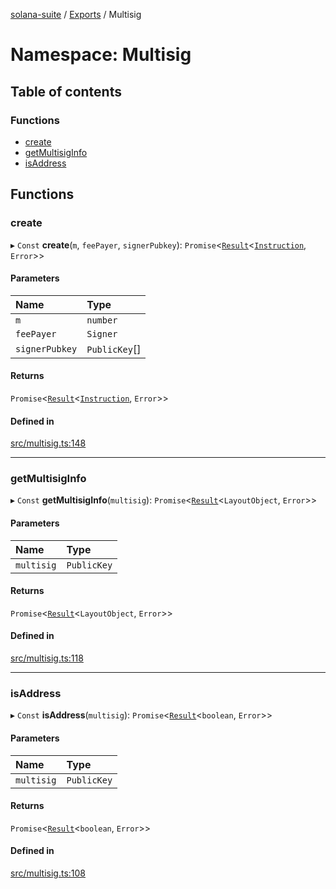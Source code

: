 [solana-suite](../README.md) / [Exports](../modules.md) / Multisig

# Namespace: Multisig

## Table of contents

### Functions

- [create](Multisig.md#create)
- [getMultisigInfo](Multisig.md#getmultisiginfo)
- [isAddress](Multisig.md#isaddress)

## Functions

### create

▸ `Const` **create**(`m`, `feePayer`, `signerPubkey`): `Promise`<[`Result`](../modules.md#result)<[`Instruction`](../classes/Instruction.md), `Error`\>\>

#### Parameters

| Name | Type |
| :------ | :------ |
| `m` | `number` |
| `feePayer` | `Signer` |
| `signerPubkey` | `PublicKey`[] |

#### Returns

`Promise`<[`Result`](../modules.md#result)<[`Instruction`](../classes/Instruction.md), `Error`\>\>

#### Defined in

[src/multisig.ts:148](https://github.com/fukaoi/solana-suite/blob/62f455f/src/multisig.ts#L148)

___

### getMultisigInfo

▸ `Const` **getMultisigInfo**(`multisig`): `Promise`<[`Result`](../modules.md#result)<`LayoutObject`, `Error`\>\>

#### Parameters

| Name | Type |
| :------ | :------ |
| `multisig` | `PublicKey` |

#### Returns

`Promise`<[`Result`](../modules.md#result)<`LayoutObject`, `Error`\>\>

#### Defined in

[src/multisig.ts:118](https://github.com/fukaoi/solana-suite/blob/62f455f/src/multisig.ts#L118)

___

### isAddress

▸ `Const` **isAddress**(`multisig`): `Promise`<[`Result`](../modules.md#result)<`boolean`, `Error`\>\>

#### Parameters

| Name | Type |
| :------ | :------ |
| `multisig` | `PublicKey` |

#### Returns

`Promise`<[`Result`](../modules.md#result)<`boolean`, `Error`\>\>

#### Defined in

[src/multisig.ts:108](https://github.com/fukaoi/solana-suite/blob/62f455f/src/multisig.ts#L108)
